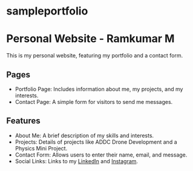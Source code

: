 # sampleportfolio
# Personal Website - Ramkumar M

This is my personal website, featuring my portfolio and a contact form.

## Pages

- Portfolio Page: Includes information about me, my projects, and my interests.
- Contact Page: A simple form for visitors to send me messages.

## Features

- About Me: A brief description of my skills and interests.
- Projects: Details of projects like ADDC Drone Development and a Physics Mini Project.
- Contact Form: Allows users to enter their name, email, and message.
- Social Links: Links to my [LinkedIn](https://www.linkedin.com/in/ramkumar-m-8b4a09289/) and [Instagram](https://www.instagram.com/).


